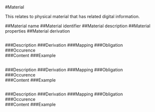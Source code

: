 #Material

This relates to physical material that has related digital information.

##Material name
##Material identifier
##Material description
##Material properties
##Material derivation


##
###Description
###Derivation
###Mapping
###Obligation	
###Occurence	
###Content
###Example

##
###Description
###Derivation
###Mapping
###Obligation	
###Occurence	
###Content
###Example

##
###Description
###Derivation
###Mapping
###Obligation	
###Occurence	
###Content
###Example
